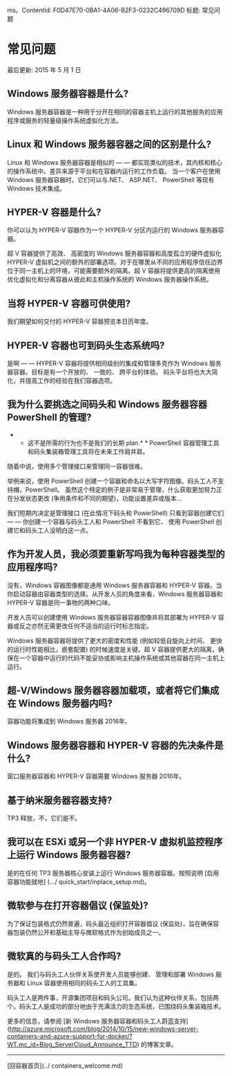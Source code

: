 ﻿ms。ContentId: F0D47E70-0BA1-4A06-B2F3-0232C496709D
标题: 常见问题

# 常见问题
最后更新: 2015 年 5 月 1 日

## Windows 服务器容器是什么?

Windows 服务器容器是一种用于分开在相同的容器主机上运行的其他服务的应用程序或服务的轻量级操作系统虚拟化方法。  

## Linux 和 Windows 服务器容器之间的区别是什么?

Linux 和 Windows 服务器容器是相似的 — — 都实现类似的技术，其内核和核心的操作系统中。差异来源于平台和在容器内运行的工作负载。 
当一个客户在使用 Windows 服务器容器时，它们可以与.NET、 ASP.NET、 PowerShell 等现有 Windows 技术集成。

## HYPER-V 容器是什么?

你可以认为 HYPER-V 容器作为一个 HYPER-V 分区内运行的 Windows 服务器容器。

超 V 容器提供了高效、 高密度的 Windows 服务器容器和高度孤立的硬件虚拟化 HYPER-V 虚拟机之间的额外的部署选项。对于在哪里从不同的应用程序信任边界位于同一主机上的环境，可能需要额外的隔离。超 V 容器将提供更高的隔离使用优化虚拟化和分离容器从彼此和主机操作系统的 Windows 服务器操作系统。


## 当将 HYPER-V 容器可供使用?

我们期望如何交付的 HYPER-V 容器预览本日历年度。


## HYPER-V 容器也可到码头生态系统吗?

是啊 — — HYPER-V 容器将提供相同级别的集成和管理多克作为 Windows 服务器容器。目标是有一个开放的、 一致的、 跨平台的体验。 
码头平台将也大大简化，并提高工作的经验在我们容器选项。

## 我为什么要挑选之间码头和 Windows 服务器容器 PowerShell 的管理?

* * 这不是所需的行为也不是我们的长期 plan.* * PowerShell 容器管理工具和码头集装箱管理工具将在未来工作肩并肩。

随着中说，使用多个管理接口来管理同一容器很难。

举例来说，使用 PowerShell 创建一个容器和命名以大写字符图像。码头工人不支持帽，PowerShell。 
虽然这个特定的例子是非常易于管理，什么获取更加努力正在分发状态更改 (争用条件和不同的期望)，功能设置差异或版本...

我们短期内决定是管理接口 (在此情况下码头和 PowerShell) 只看到容器创建它们 — — 你创建一个容器与码头工人和 PowerShell 不看到它、 使用 PowerShell 创建它和码头工人没明白这一点。


## 作为开发人员，我必须要重新写吗我为每种容器类型的应用程序吗?

没有，Windows 容器图像都是通用 Windows 服务器容器和 HYPER-V 容器。当你启动容器由容器类型的选择。从开发人员的角度来看，Windows 服务器容器和 HYPER-V 容器是同一事物的两种口味。

开发人员可以创建使用 Windows 服务器容器容器图像并将其部署为 HYPER-V 容器或反之亦然无需更改任何不适当的运行时标志指定。

Windows 服务器容器将提供了更大的密度和性能 (例如较低自旋向上时间、 更快的运行时性能相比，嵌套配置) 的时候速度是关键。超 V 容器提供更大的隔离，确保在一个容器中运行的代码不能妥协或影响主机操作系统或其他容器在同一主机上运行。


## 超-V/Windows 服务器容器加载项，或者将它们集成在 Windows 服务器内吗?

容器功能将集成到 Windows 服务器 2016年。  


## Windows 服务器容器和 HYPER-V 容器的先决条件是什么?

窗口服务器容器和 HYPER-V 容器需要 Windows 服务器 2016年。

## 基于纳米服务器容器支持?

TP3 释放，不，它们是不。

## 我可以在 ESXi 或另一个非 HYPER-V 虚拟机监控程序上运行 Windows 服务器容器?
是的在任何 TP3 服务器核心安装上运行 Windows 服务器容器。按照说明 [启用容器功能就地] (.../ quick_start/inplace_setup.md)。

 
## 微软参与在打开容器倡议 (保监处)?
为了保证包装格式仍然普遍，码头最近组织打开容器倡议 (保监处)，旨在确保容器包装仍然公开和基础主导与微软格式作为创始成员之一。

## 微软真的与码头工人合作吗?
是的。 
我们与码头工人伙伴关系使开发人员能够创建、 管理和部署 Windows 服务器和 Linux 容器使用相同的码头工人的工具集。  

码头工人是两件事，开源集团项目和码头公司。我们认为这种伙伴关系，包括两个。码头工人是成功的部分地由于充满活力的生态系统，已围绕码头集装箱技术。  

更多的信息，请参阅 [新 Windows 服务器容器和码头工人蔚蓝支持] (http://azure.microsoft.com/blog/2014/10/15/new-windows-server-containers-and-azure-support-for-docker/?WT.mc_id=Blog_ServerCloud_Announce_TTD) 的博客文章。

-------------------
[回容器首页](../ containers_welcome.md)